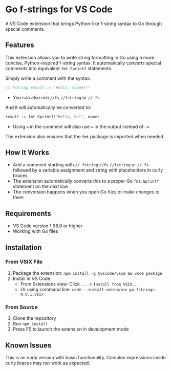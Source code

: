 # Go f-strings for VS Code

A VS Code extension that brings Python-like f-string syntax to Go through special comments.

## Features

This extension allows you to write string formatting in Go using a more concise, Python-inspired f-string syntax. It automatically converts special comments into equivalent `fmt.Sprintf` statements.

Simply write a comment with the syntax:

```go
// fstring result := "Hello, {name}!"
```
* You can also use `//fs` `//fstring` or `// fs`

And it will automatically be converted to:

```go
result := fmt.Sprintf("Hello, %s!", name)
```
* Using `=` in the comment will also use `=` in the output instead of `:=`

The extension also ensures that the `fmt` package is imported when needed.

## How It Works

- Add a comment starting with `// fstring` `//fs` `//fstring` or `// fs` followed by a variable assignment and string with placeholders in curly braces
- The extension automatically converts this to a proper Go `fmt.Sprintf` statement on the next line
- The conversion happens when you open Go files or make changes to them

## Requirements

- VS Code version 1.98.0 or higher
- Working with Go files

## Installation

### From VSIX File

1. Package the extension: `npm install -g @vscode/vsce && vsce package`
2. Install in VS Code:
   - From Extensions view: Click `...` > `Install from VSIX...`
   - Or using command line: `code --install-extension go-fstrings-0.0.1.vsix`

### From Source

1. Clone the repository
2. Run `npm install`
3. Press F5 to launch the extension in development mode

## Known Issues

This is an early version with basic functionality. Complex expressions inside curly braces may not work as expected.